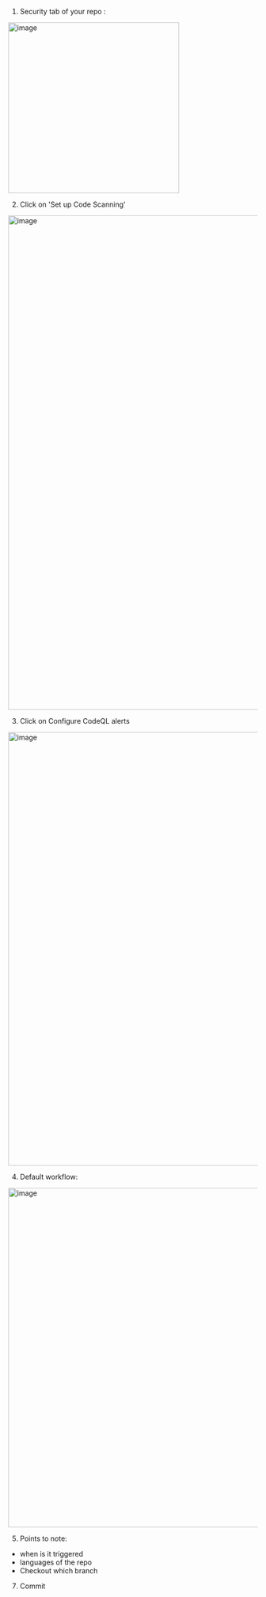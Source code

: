 1. Security tab of your repo :
<img width="345" alt="image" src="https://user-images.githubusercontent.com/58063491/168086730-354d4ba3-97a9-482f-a047-f8b762f8adb8.png">

2. Click on 'Set up Code Scanning'
<img width="999" alt="image" src="https://user-images.githubusercontent.com/58063491/168086809-dd27b0e5-a34b-4eb7-9130-c8856de0cd10.png">

3. Click on Configure CodeQL alerts
<img width="876" alt="image" src="https://user-images.githubusercontent.com/58063491/168086961-24db3d8f-10e3-4b99-a925-eb72b33aaedf.png">

4. Default workflow:
<img width="686" alt="image" src="https://user-images.githubusercontent.com/58063491/168087070-4b026678-49c9-4bad-8902-db52d94f63e3.png">

5. Points to note:
  - when is it triggered
  - languages of the repo
  - Checkout which branch


7. Commit
